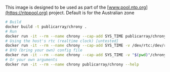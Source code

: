 This image is designed to be used as part of the [www.pool.ntp.org](https://ntppool.org) project.
Default is for the Australian zone

```sh
# Build
docker build -t publicarray/chrony .
# Run
docker run -it --rm --name chrony --cap-add SYS_TIME publicarray/chrony
# Using the host's rtc (realtime clock) [untested]
docker run -it --rm --name chrony --cap-add SYS_TIME -v /dev/rtc:/dev/rtc:ro publicarray/chrony
# BYO (bring your own) config file
docker run -it --rm --name chrony --cap-add SYS_TIME -v "$(pwd)"/chrony.conf:/etc/chrony.conf:ro publicarray/chrony
# Or your own arguments
docker run -it --rm --name chrony publicarray/chrony --help
```
